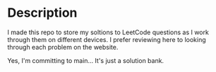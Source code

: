 # Description
I made this repo to store my soltions to LeetCode questions as I work through them on different devices. 
I prefer reviewing here to looking through each problem on the website.

Yes, I'm committing to main... It's just a solution bank.
